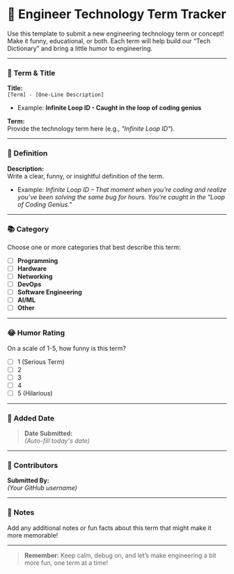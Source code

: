 # 📝 Engineer Technology Term Tracker

Use this template to submit a new engineering technology term or concept! Make it funny, educational, or both. Each term will help build our “Tech Dictionary” and bring a little humor to engineering.

---

### 📌 Term & Title

**Title:**  
`[Term] - [One-Line Description]`  
- Example: **Infinite Loop ID - Caught in the loop of coding genius**

**Term:**  
Provide the technology term here (e.g., *"Infinite Loop ID"*).

---

### 🧩 Definition

**Description:**  
Write a clear, funny, or insightful definition of the term.  
- Example: *Infinite Loop ID – That moment when you're coding and realize you’ve been solving the same bug for hours. You’re caught in the "Loop of Coding Genius."*

---

### 📚 Category

Choose one or more categories that best describe this term:
- [ ] **Programming**
- [ ] **Hardware**
- [ ] **Networking**
- [ ] **DevOps**
- [ ] **Software Engineering**
- [ ] **AI/ML**
- [ ] **Other**

---

### 😂 Humor Rating

On a scale of 1-5, how funny is this term?
- [ ] 1 (Serious Term)
- [ ] 2
- [ ] 3
- [ ] 4
- [ ] 5 (Hilarious)

---

### 📅 Added Date

> **Date Submitted:**  
_(Auto-fill today's date)_

---

### 👥 Contributors

**Submitted By:**  
_(Your GitHub username)_

---

### 🔖 Notes

Add any additional notes or fun facts about this term that might make it more memorable!

---

> **Remember:** Keep calm, debug on, and let’s make engineering a bit more fun, one term at a time!
